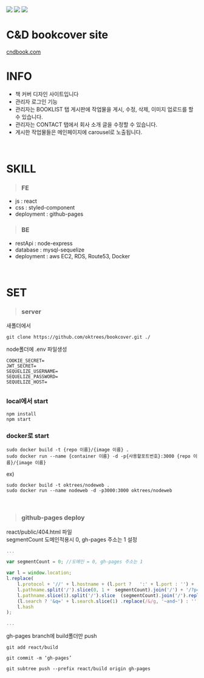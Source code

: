 
<div>
  <img src="https://img.shields.io/github/stars/oktrees/bookcover"/>
  <img src="https://img.shields.io/github/issues/oktrees/bookcover"/>
  <img src="https://hits.seeyoufarm.com/api/count/incr/badge.svg?url=https%3A%2F%2Fgithub.com%2Foktrees&count_bg=%2379C83D&title_bg=%23555555&icon=&icon_color=%23E7E7E7&title=hits&edge_flat=false"/>  
</div>

# C&D bookcover site  

<a href="https://cndbook.com/">cndbook.com</a><br/>

# INFO

* 책 커버 디자인 사이트입니다</br>
* 관리자 로그인 기능
* 관리자는 BOOKLIST 탭 게시판에 작업물을 게시, 수정, 삭제, 이미지 업로드를 할 수 있습니다.<br/> 
* 관리자는 CONTACT 탭에서 회사 소개 글을 수정할 수 있습니다. <br/>
* 게시한 작업물들은 메인페이지에 carousel로 노출됩니다.<br/>
<br/>


# SKILL

> ### FE 
* js : react
* css : styled-component
* deployment : github-pages

> ### BE
* restApi : node-express
* database : mysql-sequelize
* deployment : aws EC2, RDS, Route53, Docker
<br/>

# SET

> ### server

새폴더에서
```
git clone https://github.com/oktrees/bookcover.git ./
```

node폴더에 .env 파일생성
```
COOKIE_SECRET=
JWT_SECRET=
SEQUELIZE_USERNAME=
SEQUELIZE_PASSWORD=
SEQUELIZE_HOST=
```
##

### local에서 start
```
npm install
npm start
```
### docker로 start
```
sudo docker build -t {repo 이름}/{image 이름} .
sudo docker run --name {container 이름} -d -p{사용할포트번호}:3000 {repo 이름}/{image 이름}
```
ex)
```
sudo docker build -t oktrees/nodeweb .
sudo docker run --name nodeweb -d -p3000:3000 oktrees/nodeweb
```
<br/>

> ### github-pages deploy
react/public/404.html 파일 <br/>
segmentCount 도메인적용시 0, gh-pages 주소는 1 설정
```javascript
...

var segmentCount = 0; //도메인 = 0, gh-pages 주소는 1

var l = window.location;
l.replace(
    l.protocol + '//' + l.hostname + (l.port ?   ':' + l.port : '') +
    l.pathname.split('/').slice(0, 1 +  segmentCount).join('/') + '/?p=/' +
    l.pathname.slice(1).split('/').slice  (segmentCount).join('/').replace(/&/g,  '~and~') +
    (l.search ? '&q=' + l.search.slice(1) .replace(/&/g, '~and~') : '') +
    l.hash
);

...
```
gh-pages branch에 build폴더만 push
```
git add react/build

git commit -m ‘gh-pages’

git subtree push --prefix react/build origin gh-pages
```
